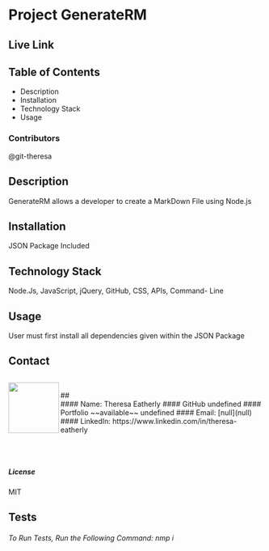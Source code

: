 

# **Project** GenerateRM

## Live Link


##  **Table of Contents**
  * Description
  * Installation
  * Technology Stack
  * Usage

###  **Contributors**
@git-theresa

##  **Description**
GenerateRM allows a developer to create a MarkDown File using Node.js

## **Installation**
JSON Package Included

## **Technology Stack**
 Node.Js, JavaScript, jQuery, GitHub, CSS, APIs, Command- Line

##  **Usage**
User must first install all dependencies given within the JSON Package


## **Contact**
## 
<img align="left" width="100" height="100" src="https://avatars2.githubusercontent.com/u/57425164?v=4">

<br />
## 
<br />
####  Name: Theresa Eatherly
####   GitHub undefined
####  Portfolio ~~available~~ undefined
#### Email: [null](null)
#### LinkedIn: https://www.linkedin.com/in/theresa-eatherly

## 
<br />

##### **License**
MIT
## Tests
[travis-image]: (https://img.shields.io/travis/git-theresa/GenerateRM/badge.svg?label=license)
###### To Run Tests, Run the Following Command: nmp i

